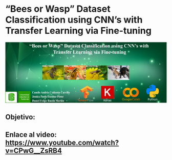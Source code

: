 # “Bees or Wasp” Dataset Classification using CNN’s with Transfer Learning via Fine-tuning

![alt text](https://github.com/jessicaescobar21/beesvswasp/blob/main/banner.png)

## Objetivo: 

## Enlace al video: https://www.youtube.com/watch?v=CPwG__ZsRB4
